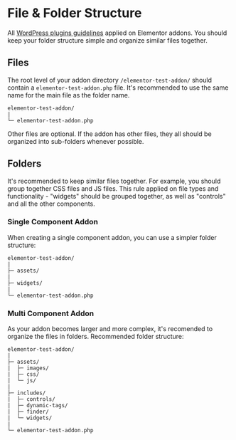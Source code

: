 # File & Folder Structure

All [WordPress plugins guidelines](https://developer.wordpress.org/plugins/plugin-basics/best-practices/#file-organization) applied on Elementor addons. You should keep your folder structure simple and organize similar files together.

## Files

The root level of your addon directory `/elementor-test-addon/` should contain a `elementor-test-addon.php` file. It's recommended to use the same name for the main file as the folder name.

``` {3}
elementor-test-addon/
|
└─ elementor-test-addon.php
```

Other files are optional. If the addon has other files, they all should be organized into sub-folders whenever possible.

## Folders

It's recommended to keep similar files together. For example, you should group together CSS files and JS files. This rule applied on file types and functionality - "widgets" should be grouped together, as well as "controls" and all the other components.

### Single Component Addon

When creating a single component addon, you can use a simpler folder structure:

```
elementor-test-addon/
|
├─ assets/
|
├─ widgets/
|
└─ elementor-test-addon.php
```

### Multi Component Addon

As your addon becomes larger and more complex, it's recomended to organize the files in folders. Recommended folder structure:

```
elementor-test-addon/
|
├─ assets/
|  ├─ images/
|  ├─ css/
|  └─ js/
|
├─ includes/
|  ├─ controls/
|  ├─ dynamic-tags/
|  ├─ finder/
|  └─ widgets/
|
└─ elementor-test-addon.php
```
